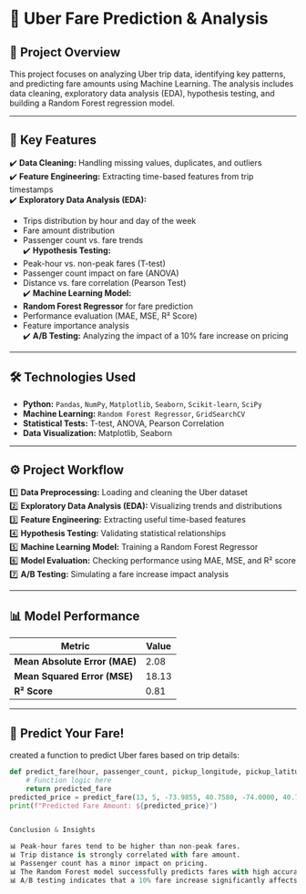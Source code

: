 # 🚖 Uber Fare Prediction & Analysis  

## 📌 Project Overview  
This project focuses on analyzing Uber trip data, identifying key patterns, and predicting fare amounts using Machine Learning. The analysis includes data cleaning, exploratory data analysis (EDA), hypothesis testing, and building a Random Forest regression model.  

---

## 🔹 Key Features  
✔️ **Data Cleaning:** Handling missing values, duplicates, and outliers  
✔️ **Feature Engineering:** Extracting time-based features from trip timestamps  
✔️ **Exploratory Data Analysis (EDA):**  
   - Trips distribution by hour and day of the week  
   - Fare amount distribution  
   - Passenger count vs. fare trends  
✔️ **Hypothesis Testing:**  
   - Peak-hour vs. non-peak fares (T-test)  
   - Passenger count impact on fare (ANOVA)  
   - Distance vs. fare correlation (Pearson Test)  
✔️ **Machine Learning Model:**  
   - **Random Forest Regressor** for fare prediction  
   - Performance evaluation (MAE, MSE, R² Score)  
   - Feature importance analysis  
✔️ **A/B Testing:** Analyzing the impact of a 10% fare increase on pricing  

---

## 🛠️ Technologies Used  
- **Python:** `Pandas`, `NumPy`, `Matplotlib`, `Seaborn`, `Scikit-learn`, `SciPy`  
- **Machine Learning:** `Random Forest Regressor`, `GridSearchCV`  
- **Statistical Tests:** T-test, ANOVA, Pearson Correlation  
- **Data Visualization:** Matplotlib, Seaborn  

---

## ⚙️ Project Workflow  
1️⃣ **Data Preprocessing:** Loading and cleaning the Uber dataset  
2️⃣ **Exploratory Data Analysis (EDA):** Visualizing trends and distributions  
3️⃣ **Feature Engineering:** Extracting useful time-based features  
4️⃣ **Hypothesis Testing:** Validating statistical relationships  
5️⃣ **Machine Learning Model:** Training a Random Forest Regressor  
6️⃣ **Model Evaluation:** Checking performance using MAE, MSE, and R² score  
7️⃣ **A/B Testing:** Simulating a fare increase impact analysis  

---

## 📊 Model Performance  
| Metric  | Value  |
|---------|--------|
| **Mean Absolute Error (MAE)** | 2.08 |
| **Mean Squared Error (MSE)** |  18.13 |
| **R² Score** | 0.81 |

---

## 🔮 Predict Your Fare!  
created a function to predict Uber fares based on trip details:  

```python
def predict_fare(hour, passenger_count, pickup_longitude, pickup_latitude, dropoff_longitude, dropoff_latitude):
    # Function logic here
    return predicted_fare
predicted_price = predict_fare(13, 5, -73.9855, 40.7580, -74.0000, 40.7128)
print(f"Predicted Fare Amount: ${predicted_price}")


Conclusion & Insights

📊 Peak-hour fares tend to be higher than non-peak fares.
📊 Trip distance is strongly correlated with fare amount.
📊 Passenger count has a minor impact on pricing.
📊 The Random Forest model successfully predicts fares with high accuracy.
📊 A/B testing indicates that a 10% fare increase significantly affects pricing.

